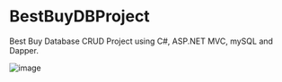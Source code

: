 # BestBuyDBProject

Best Buy Database CRUD Project using C#, ASP.NET MVC, mySQL and Dapper.

![image](https://user-images.githubusercontent.com/28612659/197286207-071174bd-3872-479d-8349-8e4db1bd1191.png)
